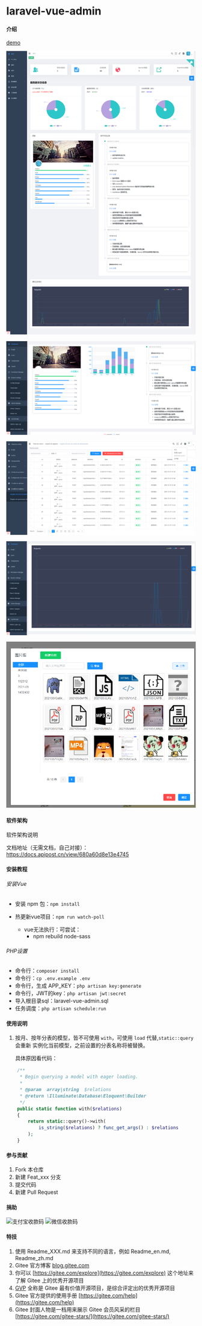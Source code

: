 # laravel-vue-admin

#### 介绍

[demo](http://laravel-vue-admin.cnpscy.com/admin)

![首页](public/demo/home.png)

![版本历史记录](public/demo/版本历史记录.png)

![西班牙语](public/demo/西班牙语.png)

![请求日志统计](public/demo/请求日志统计.png)

![图片选择器功能](public/demo/图片选择器.png)

#### 软件架构
软件架构说明

文档地址（无需文档，自己对接）：https://docs.apipost.cn/view/680a60d8e13e4745

#### 安装教程

###### 安装Vue
* 安装 npm 包：`npm install`
* 热更新vue项目：`npm run watch-poll`

    - vue无法执行：可尝试：
        - npm rebuild node-sass
    
###### PHP设置
* 命令行：`composer install`
* 命令行：`cp .env.example .env`
* 命令行，生成 APP_KEY：`php artisan key:generate`
* 命令行，JWT的key：`php artisan jwt:secret`
* 导入根目录sql：laravel-vue-admin.sql
* 任务调度：`php artisan schedule:run`

#### 使用说明

1.  按月、按年分表的模型，皆不可使用 `with`，可使用 `load` 代替,`static::query` 会重新 实例化当前模型，之前设置的分表名称将被替换。
    
    具体原因看代码：
```php
    /**
     * Begin querying a model with eager loading.
     *
     * @param  array|string  $relations
     * @return \Illuminate\Database\Eloquent\Builder
     */
    public static function with($relations)
    {
        return static::query()->with(
            is_string($relations) ? func_get_args() : $relations
        );
    }
```

#### 参与贡献

1.  Fork 本仓库
2.  新建 Feat_xxx 分支
3.  提交代码
4.  新建 Pull Request

#### 捐助

![支付宝收款码](https://images.gitee.com/uploads/images/2020/1112/091130_811b3a6c_790553.jpeg "alipay-400.jpg")
![微信收款码](https://images.gitee.com/uploads/images/2020/1112/091305_2592a352_790553.jpeg "wechat-400-width(1).jpg")


#### 特技

1.  使用 Readme\_XXX.md 来支持不同的语言，例如 Readme\_en.md, Readme\_zh.md
2.  Gitee 官方博客 [blog.gitee.com](https://blog.gitee.com)
3.  你可以 [https://gitee.com/explore](https://gitee.com/explore) 这个地址来了解 Gitee 上的优秀开源项目
4.  [GVP](https://gitee.com/gvp) 全称是 Gitee 最有价值开源项目，是综合评定出的优秀开源项目
5.  Gitee 官方提供的使用手册 [https://gitee.com/help](https://gitee.com/help)
6.  Gitee 封面人物是一档用来展示 Gitee 会员风采的栏目 [https://gitee.com/gitee-stars/](https://gitee.com/gitee-stars/)

